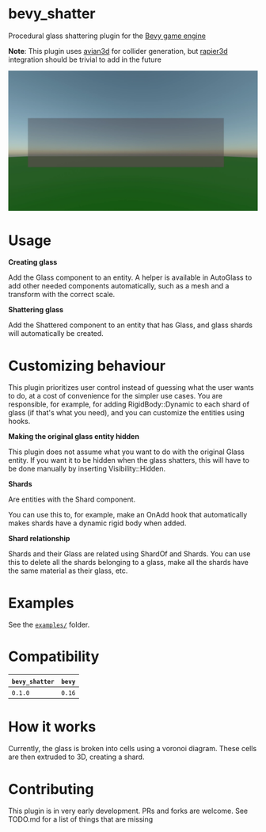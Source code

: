 # **bevy_shatter**

Procedural glass shattering plugin for the [Bevy game engine](https://bevyengine.org/)

**Note**: This plugin uses [avian3d](https://github.com/Jondolf/avian) for collider generation, but [rapier3d](https://rapier.rs/) integration should be trivial to add in the future

![Demo](videos/example.webp)

# Usage

**Creating glass**

Add the Glass component to an entity. A helper is available in AutoGlass to add other needed components automatically, such as a mesh and a transform with the correct scale.

**Shattering glass**

Add the Shattered component to an entity that has Glass, and glass shards will automatically be created.

# Customizing behaviour

This plugin prioritizes user control instead of guessing what the user wants to do, at a cost of convenience for the simpler use cases. You are responsible, for example, for adding RigidBody::Dynamic to each shard of glass (if that's what you need), and you can customize the entities using hooks.

**Making the original glass entity hidden**

This plugin does not assume what you want to do with the original Glass entity. If you want it to be hidden when the glass shatters, this will have to be done manually by inserting Visibility::Hidden.

**Shards**

Are entities with the Shard component.

You can use this to, for example, make an OnAdd hook that automatically makes shards have a dynamic rigid body when added.

**Shard relationship**

Shards and their Glass are related using ShardOf and Shards. You can use this to delete all the shards belonging to a glass, make all the shards have the same material as their glass, etc.

# Examples

See the [`examples/`](https://github.com/ivsop/bevy_shatter) folder.

# Compatibility

| `bevy_shatter` | `bevy` |
| :--            | :--    |
| `0.1.0`        | `0.16` |

# How it works

Currently, the glass is broken into cells using a voronoi diagram. These cells are then extruded to 3D, creating a shard.

# Contributing

This plugin is in very early development. PRs and forks are welcome. See TODO.md for a list of things that are missing

